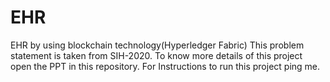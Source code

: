 # EHR
EHR by using blockchain technology(Hyperledger Fabric)
This problem statement is taken from SIH-2020.
To know more details of this project open the PPT in this repository.
For Instructions to run this project ping me.
